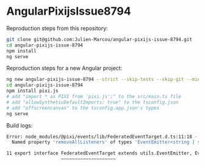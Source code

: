 # AngularPixijsIssue8794

Reproduction steps from this repository:

```sh
git clone git@github.com:Julien-Marcou/angular-pixijs-issue-8794.git
cd angular-pixijs-issue-8794
npm install
ng serve
```

Reproduction steps for a new Angular project:

```sh
ng new angular-pixijs-issue-8794 --strict --skip-tests --skip-git --minimal --routing --style=scss --inline-style=false --inline-template=false
cd angular-pixijs-issue-8794
npm install pixi.js
# add "import * as PIXI from 'pixi.js';" to the src/main.ts file
# add "allowSyntheticDefaultImports: true" to the tsconfig.json
# add "offscreencanvas" to the tsconfig.app.json's types
ng serve
```

Build logs:

```sh
Error: node_modules/@pixi/events/lib/FederatedEventTarget.d.ts:11:18 - error TS2320: Interface 'FederatedEventTarget' cannot simultaneously extend types 'EventEmitter<string | symbol, any>' and 'EventTarget'.
  Named property 'removeAllListeners' of types 'EventEmitter<string | symbol, any>' and 'EventTarget' are not identical.

11 export interface FederatedEventTarget extends utils.EventEmitter, EventTarget {
                    ~~~~~~~~~~~~~~~~~~~~
```